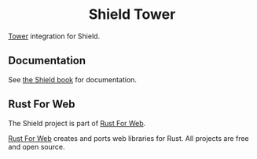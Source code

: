 <h1 align="center">Shield Tower</h1>

[Tower](https://github.com/tower-rs/tower) integration for Shield.

## Documentation

See [the Shield book](https://shield.rustforweb.org/) for documentation.

## Rust For Web

The Shield project is part of [Rust For Web](https://github.com/RustForWeb).

[Rust For Web](https://github.com/RustForWeb) creates and ports web libraries for Rust. All projects are free and open source.
